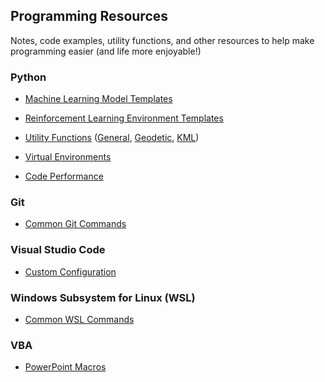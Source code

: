 ## Programming Resources

Notes, code examples, utility functions, and other resources to help make programming easier (and life more enjoyable!)

### Python

- [Machine Learning Model Templates](code/Python/ml_models)

- [Reinforcement Learning Environment Templates](code/Python/rl_envs)

- [Utility Functions](code/Python/utils) ([General](code/Python/utils/utils.py), [Geodetic](code/Python/utils/geo_utils.py), [KML](code/Python/utils/kml_utils.py))

- [Virtual Environments](notes/virtual_environments.md)

- [Code Performance](notes/code_performance.md)

### Git

- [Common Git Commands](notes/git_commands.md)

### Visual Studio Code

- [Custom Configuration](notes/VScode_config.md)

### Windows Subsystem for Linux (WSL)

- [Common WSL Commands](notes/WSL_commands.md)

### VBA

- [PowerPoint Macros](code/VBA/PowerPoint)

